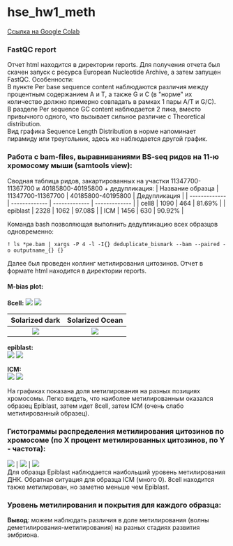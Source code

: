# hse_hw1_meth
[Ссылка на Google Colab](https://colab.research.google.com/drive/1-dXmptBlP0_1-4jG2QZhg2dha5yFg3Vt#scrollTo=f-eP1RzVux4x)  

### FastQC report
Отчет html находится в директории reports. Для получения отчета был скачен запуск с ресурса European Nucleotide Archive, а затем запущен FastQC. 
Особенности:   
В пункте Per base sequence content наблюдаются различия между процентным содержанием A и T, а также G и C (в "норме" их количество должно примерно совпадать в рамках 1 пары A/T и G/C).  
В разделе Per sequence GC content наблюдается 2 пика, вместо привычного одного, что вызывает сильное различие с Theoretical distribution.  
Вид графика Sequence Length Distribution в норме напоминает пирамиду или треугольник, здесь же наблюдается другой график.




### Работа с bam-files, выравниваниями BS-seq ридов на 11-ю хромосому мыши (samtools view):
Cводная таблица ридов, закартированных на участки 11347700-11367700 и 40185800-40195800 + дедупликация:
| Название образца  | 11347700-11367700 | 40185800-40195800 | Дедупликация |
| ------------- | ------------- | ------------- | ------------- |
| cell8  | 1090  | 464 | 81.69% |
| epiblast  | 2328 | 1062 | 97.08$ |
| ICM  | 1456 | 630 | 90.92% |

Команда bash позволяющая выполнить дедупликацию всех образцов одновременно:
```
! ls *pe.bam | xargs -P 4 -l -I{} deduplicate_bismark --bam --paired -o outputname_{} {}
```
Далее был проведен коллинг метилирования цитозинов. Отчет в формате html находится в директории reports.   
#### M-bias plot:

**8cell:** 
![ ](https://github.com/IlonaGA/hse_hw1_meth/blob/main/images/8cell1.png)
![ ](https://github.com/IlonaGA/hse_hw1_meth/blob/main/images/8cell2.png)

Solarized dark             |  Solarized Ocean
:-------------------------:|:-------------------------:
![ ](https://github.com/IlonaGA/hse_hw1_meth/blob/main/images/8cell1.png)  |  ![ ](https://github.com/IlonaGA/hse_hw1_meth/blob/main/images/8cell2.png)

**epiblast:**  
![ ](https://github.com/IlonaGA/hse_hw1_meth/blob/main/images/epiblast1.png)
![ ](https://github.com/IlonaGA/hse_hw1_meth/blob/main/images/epiblast2.png)

**ICM:**   
![ ](https://github.com/IlonaGA/hse_hw1_meth/blob/main/images/ICM1.png)
![ ](https://github.com/IlonaGA/hse_hw1_meth/blob/main/images/ICM2.png)

На графиках показана доля метилирования на разных позициях хромосомы. Легко видеть, что наиболее метилированным оказался образец Epiblast, затем идет 8cell, затем ICM (очень слабо метилированный образец).  

### Гистограммы распределения метилирования цитозинов по хромосоме (по X процент метилированных цитозинов, по Y - частота):  
![ ](https://github.com/IlonaGA/hse_hw1_meth/blob/main/images/hist_8cell.png) | ![ ](https://github.com/IlonaGA/hse_hw1_meth/blob/main/images/hist_epiblast.png) | ![ ](https://github.com/IlonaGA/hse_hw1_meth/blob/main/images/hist_ICM.png)  
Для образца Epiblast наблюдается наибольший уровень метилирования ДНК. Обратная ситуация для образца ICM (много 0). 8cell находится также метилирован, но заметно меньше чем Epiblast.   

### Уровень метилирования и покрытия для каждого образца:  

**Вывод**: можем наблюдать различия в доле метилирования (волны деметилирования-метилирования) на разных стадиях развития эмбриона.
